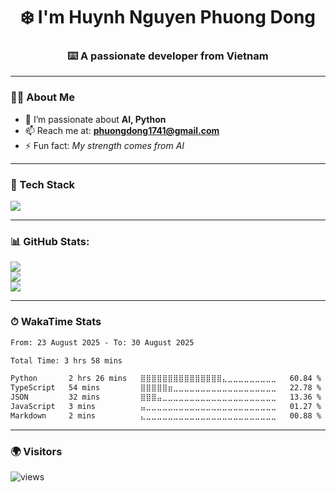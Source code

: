 <!-- Header -->
<h1 align="center">❄️ I'm Huynh Nguyen Phuong Dong</h1>
<h3 align="center">⌨️ A passionate developer from Vietnam</h3>

---

### 🧑‍💻 About Me
- 🌱 I’m passionate about **AI, Python**
- 📫 Reach me at: **phuongdong1741@gmail.com**
- ⚡ Fun fact: *My strength comes from AI*

---

### 🔧 Tech Stack
<p align="left">
  <img src="https://skillicons.dev/icons?i=python,c,cpp,cs,java,react,tailwind,js,ts"/>
</p>

---

### 📊 GitHub Stats:
![](https://github-readme-stats.vercel.app/api?username=napole-dong&theme=dark&hide_border=false&include_all_commits=false&count_private=false)<br/>
![](https://nirzak-streak-stats.vercel.app/?user=napole-dong&theme=dark&hide_border=false)<br/>
![](https://github-readme-stats.vercel.app/api/top-langs/?username=napole-dong&theme=dark&hide_border=false&include_all_commits=false&count_private=false&layout=compact)


<!-- Proudly created with GPRM ( https://gprm.itsvg.in ) -->

---

### ⏱ WakaTime Stats
<!--START_SECTION:waka-->
<!--END_SECTION:waka-->

```txt
From: 23 August 2025 - To: 30 August 2025

Total Time: 3 hrs 58 mins

Python       2 hrs 26 mins   ⣿⣿⣿⣿⣿⣿⣿⣿⣿⣿⣿⣿⣿⣿⣿⣄⣀⣀⣀⣀⣀⣀⣀⣀⣀   60.84 %
TypeScript   54 mins         ⣿⣿⣿⣿⣿⣶⣀⣀⣀⣀⣀⣀⣀⣀⣀⣀⣀⣀⣀⣀⣀⣀⣀⣀⣀   22.78 %
JSON         32 mins         ⣿⣿⣿⣤⣀⣀⣀⣀⣀⣀⣀⣀⣀⣀⣀⣀⣀⣀⣀⣀⣀⣀⣀⣀⣀   13.36 %
JavaScript   3 mins          ⣤⣀⣀⣀⣀⣀⣀⣀⣀⣀⣀⣀⣀⣀⣀⣀⣀⣀⣀⣀⣀⣀⣀⣀⣀   01.27 %
Markdown     2 mins          ⣄⣀⣀⣀⣀⣀⣀⣀⣀⣀⣀⣀⣀⣀⣀⣀⣀⣀⣀⣀⣀⣀⣀⣀⣀   00.88 %
```

<!--END_SECTION:waka-->

---

### 🌍 Visitors
<p align="left">
  <img src="https://komarev.com/ghpvc/?username=napole-dong&label=Profile%20views&color=0e75b6&style=flat" alt="views" />
</p>

